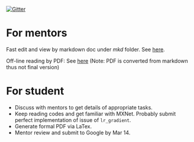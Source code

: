 
[![Gitter](https://img.shields.io/gitter/room/nwjs/nw.js.svg)](https://gitter.im/Puriney/GSoC-MXNet?utm_source=share-link&utm_medium=link&utm_campaign=share-link)

# For mentors

Fast edit and view by markdown doc under *mkd* folder. See [here](https://github.com/Puriney/mxnet-gsoc-yunyan-application/blob/master/mkd/Student%20Application.md).

Off-line reading by PDF: See
[here](https://github.com/Puriney/mxnet-gsoc-yunyan-application/blob/master/Student%20Application.pdf) (Note: PDF is converted
from markdown thus not final version)

# For student

- Discuss with mentors to get details of appropriate tasks.
- Keep reading codes and get familiar with MXNet. Probably submit perfect
  implementation of issue of `lr_gradient`.
- Generate formal PDF via LaTex.
- Mentor review and submit to Google by Mar 14.
